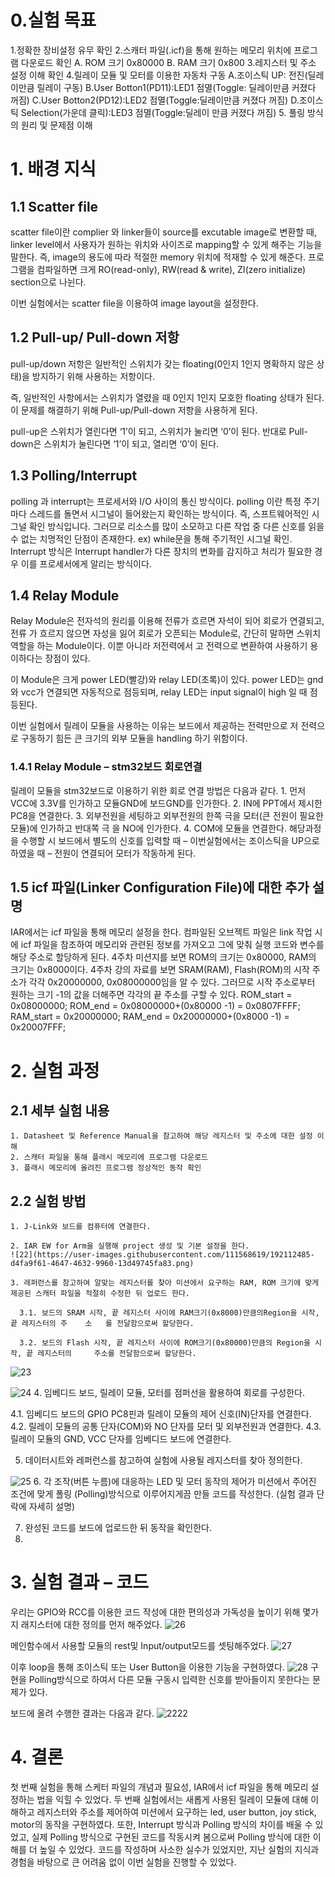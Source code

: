 # 0.실험 목표

  1.정확한 장비설정 유무 확인
  2.스캐터 파일(.icf)을 통해 원하는 메모리 위치에 프로그램 다운로드 확인
    A. ROM 크기 0x80000
    B. RAM 크기 0x800
  3.레지스터 및 주소 설정 이해 확인
  4.릴레이 모듈 및 모터를 이용한 자동차 구동
    A.조이스틱 UP: 전진(딜레이만큼 릴레이 구동)
    B.User Botton1(PD11):LED1 점멸(Toggle: 딜레이만큼 커졌다 꺼짐)
    C.User Botton2(PD12):LED2 점멸(Toggle:딜레이만큼 커졌다 꺼짐)
    D.조이스틱 Selection(가운데 클릭):LED3 점멸(Toggle:딜레이 만큼 커졌다 꺼짐)
  5. 풀링 방식의 원리 및 문제점 이해 

# 1. 배경 지식
## 1.1 Scatter file
scatter file이란 complier 와 linker들이 source를 excutable image로 변환할 때, linker level에서 사용자가 원하는 위치와 사이즈로  mapping할 수 있게 해주는 기능을 말한다. 
즉, image의 용도에 따라 적절한 memory 위치에 적재할 수 있게 해준다. 프로그램을 컴파일하면 크게 RO(read-only), RW(read & write), ZI(zero initialize) section으로 나뉜다.
 
이번 실험에서는 scatter file을 이용하여 image layout을 설정한다.
 
## 1.2 Pull-up/ Pull-down 저항
pull-up/down 저항은 일반적인 스위치가 갖는 floating(0인지 1인지 명확하지 않은 상태)을 방지하기 위해 사용하는 저항이다.
 
즉, 일반적인 사항에서는 스위치가 열렸을 때 0인지 1인지 모호한 floating 상태가 된다. 이 문제를 해결하기 위해 Pull-up/Pull-down 저항을 사용하게 된다.
 
pull-up은 스위치가 열린다면 ‘1’이 되고, 스위치가 눌리면 ‘0’이 된다. 
반대로 Pull-down은 스위치가 눌린다면 ‘1’이 되고, 열리면 ‘0’이 된다.
 
## 1.3 Polling/Interrupt
polling 과 interrupt는 프로세서와 I/O 사이의 통신 방식이다.
polling 이란 특정 주기마다 스레드를 돌면서 시그널이 들어왔는지 확인하는 방식이다.
즉, 스프트웨어적인 시그널 확인 방식입니다. 그러므로 리소스를 많이 소모하고 다른 작업 중  다른 신호를 읽을 수 없는 치명적인 단점이 존재한다.
ex) while문을 통해 주기적인 시그널 확인.
Interrupt 방식은  Interrupt handler가 다른 장치의 변화를 감지하고 처리가 필요한 경우 이를 프로세서에게 알리는 방식이다.
 
## 1.4 Relay Module
Relay Module은 전자석의 원리를 이용해 전류가 흐르면 자석이 되어 회로가 연결되고, 전류 가 흐르지 않으면 자성을 잃어 회로가 오픈되는 Module로, 간단히 말하면 스위치 역할을 하는 Module이다. 이뿐 아니라 저전력에서 고 전력으로 변환하여 사용하기 용이하다는 장점이 있다.
 
이 Module은 크게 power LED(빨강)와 relay LED(초록)이 있다. power LED는 gnd와 vcc가 연결되면 자동적으로 점등되며, relay LED는 input signal이 high 일 때 점등된다. 
 
이번 실험에서 릴레이 모듈을 사용하는 이유는 보드에서 제공하는 전력만으로 저 전력으로 구동하기 힘든 큰 크기의 외부 모듈을 handling 하기 위함이다.

### 1.4.1 Relay Module – stm32보드 회로연결
릴레이 모듈을 stm32보드로 이용하기 위한 회로 연결 방법은 다음과 같다.
    1. 먼저 VCC에 3.3V를 인가하고 모듈GND에 보드GND를 인가한다.
    2. IN에 PPT에서 제시한 PC8을 연결한다.
    3. 외부전원을 세팅하고 외부전원의 한쪽 극을 모터(큰 전원이 필요한 모듈)에 인가하고    반대쪽 극     을    NO에 인가한다.
    4. COM에 모듈을 연결한다.
    해당과정을 수행할 시 보드에서 별도의 신호를 입력할 때 – 이번실험에서는 조이스틱을 UP으로 하였을     때 – 전원이 연결되어 모터가 작동하게 된다.

## 1.5 icf 파일(Linker Configuration File)에 대한 추가 설명
IAR에서는 icf 파일을 통해 메모리 설정을 한다. 컴파일된 오브젝트 파일은 link 작업 시에 icf 파일을 참조하여 메모리와 관련된 정보를 가져오고 그에 맞춰 실행 코드와 변수를 해당 주소로 할당하게 된다.
4주차 미션지를 보면 ROM의 크기는 0x80000, RAM의 크기는 0x8000이다.
4주차 강의 자료를 보면 SRAM(RAM), Flash(ROM)의 시작 주소가 각각 0x20000000, 0x08000000임을 알 수 있다. 그러므로 시작 주소로부터 원하는 크기 -1의 값을 더해주면 각각의 끝 주소를 구할 수 있다.
ROM_start = 0x08000000; ROM_end = 0x08000000+(0x80000 -1) = 0x0807FFFF;
RAM_start = 0x20000000; RAM_end = 0x20000000+(0x8000 -1) = 0x20007FFF;
 
# 2. 실험 과정

## 2.1 세부 실험 내용

    1. Datasheet 및 Reference Manual을 참고하여 해당 레지스터 및 주소에 대한 설정 이해
    2. 스캐터 파일을 통해 플래시 메모리에 프로그램 다운로드
    3. 플래시 메모리에 올려진 프로그램 정상적인 동작 확인

## 2.2 실험 방법
    1. J-Link와 보드를 컴퓨터에 연결한다.  
  
    2. IAR EW for Arm을 실행해 project 생성 및 기본 설정을 한다.
    ![22](https://user-images.githubusercontent.com/111568619/192112485-d4fa9f61-4647-4632-9960-13d49745fa83.png)
  
    3. 레퍼런스를 참고하여 알맞는 레지스터를 찾아 미션에서 요구하는 RAM, ROM 크기에 맞게 제공된 스캐터 파일을 적절히 수정한 뒤 업로드 한다.

      3.1. 보드의 SRAM 시작, 끝 레지스터 사이에 RAM크기(0x8000)만큼의Region을 시작, 끝 레지스터의 주    소   를 전달함으로써 할당한다.
  
      3.2. 보드의 Flash 시작, 끝 레지스터 사이에 ROM크기(0x80000)만큼의 Region을 시작, 끝 레지스터의     주소를 전달함으로써 할당한다.

![23](https://user-images.githubusercontent.com/111568619/192112513-4d61710c-0534-4eb4-a7e5-7cebdd18cb0b.png)

![24](https://user-images.githubusercontent.com/111568619/192112523-ffd53605-5e0f-4683-af57-90f98ac583bb.png)
 4. 임베디드 보드, 릴레이 모듈, 모터를 점퍼선을 활용하여 회로를 구성한다.

   4.1. 임베디드 보드의 GPIO PC8핀과 릴레이 모듈의 제어 신호(IN)단자를 연결한다.
   4.2. 릴레이 모듈의 공통 단자(COM)와 NO 단자를 모터 및 외부전원과 연결한다.
   4.3. 릴레이 모듈의 GND, VCC 단자를 임베디드 보드에 연결한다.


 5. 데이터시트와 레퍼런스를 참고하여 실험에 사용될 레지스터를 찾아 정의한다.

![25](https://user-images.githubusercontent.com/111568619/192112564-6eaf33d6-588f-4374-bb61-c758e96b007b.png)
  6. 각 조작(버튼 누름)에 대응하는 LED 및 모터 동작의 제어가 미션에서 주어진 조건에 맞게 폴링      (Polling)방식으로 이루어지게끔 만들 코드를 작성한다. (실험 결과 단락에 자세히 설명)

  7. 완성된 코드를 보드에 업로드한 뒤 동작을 확인한다.
  8. 
# 3. 실험 결과 – 코드

우리는 GPIO와 RCC를 이용한 코드 작성에 대한 편의성과 가독성을 높이기 위해 몇가지 래지스터에 대한 정의를 먼저 해주었다.
![26](https://user-images.githubusercontent.com/111568619/192112589-3c0f4810-7d97-49b5-93ca-e5701c1c6428.png)

메인함수에서 사용할 모듈의 rest및 Input/output모드를 셋팅해주었다.
![27](https://user-images.githubusercontent.com/111568619/192112612-7eee3ed9-6250-44c8-83fa-07f36e3cd3df.png)


이후 loop을 통해 조이스틱 또는 User Button을 이용한 기능을 구현하였다.
![28](https://user-images.githubusercontent.com/111568619/192112627-74249e7f-11dc-4950-9a7d-bee911a913e1.png)
구현을 Polling방식으로 하여서 다른 모듈 구동시 입력한 신호를 받아들이지 못한다는 문제가 있다.

보드에 올려 수행한 결과는 다음과 같다.
![2222](https://user-images.githubusercontent.com/111568619/192112671-cbb63d5c-ea39-44fc-8afb-2b87a2b06c65.png)

# 4. 결론

첫 번째 실험을 통해 스케터 파일의 개념과 필요성, IAR에서 icf 파일을 통해 메모리 설정하는 법을 익힐 수 있었다. 
두 번째 실험에서는 새롭게 사용된 릴레이 모듈에 대해 이해하고 레지스터와 주소를 제어하여 미션에서 요구하는 led, user button, joy stick, motor의 동작을 구현하였다. 또한, Interrupt 방식과 Polling 방식의 차이를 배울 수 있었고, 실제 Polling 방식으로 구현된 코드를 작동시켜 봄으로써 Polling 방식에 대한 이해를 더 높일 수 있었다. 코드를 작성하며 사소한 실수가 있었지만, 지난 실험의 지식과 경험을 바탕으로 큰 어려움 없이 이번 실험을 진행할 수 있었다.


